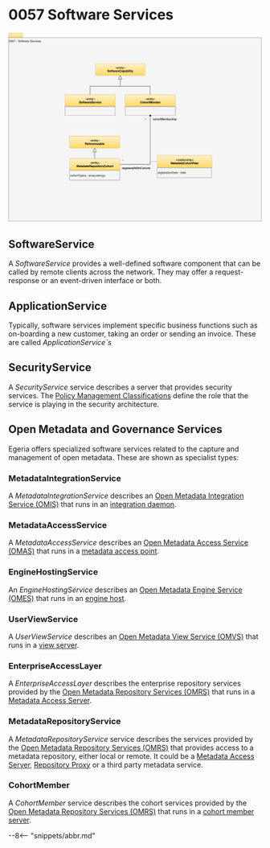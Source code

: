 <!-- SPDX-License-Identifier: CC-BY-4.0 -->
<!-- Copyright Contributors to the Egeria project 2020. -->

# 0057 Software Services

![UML](0057-Software-Services.svg)

## SoftwareService

A *SoftwareService* provides a well-defined software component that can be called by remote clients across the network. They may offer a request-response or an event-driven interface or both.

## ApplicationService

Typically, software services implement specific business functions such as on-boarding a new customer, taking an order or sending an invoice. These are called *ApplicationService`s*

## SecurityService

A *SecurityService* service describes a server that provides security services.  The [Policy Management Classifications](/types/4/0435-Policy-Management-Capabilities) define the role that the service is playing in the security architecture.

## Open Metadata and Governance Services

Egeria offers specialized software services related to the capture and management of open metadata. These are shown as specialist types:

### MetadataIntegrationService

A *MetadataIntegrationService* describes an [Open Metadata Integration Service (OMIS)](/services/omis) that runs in an [integration daemon](/concepts/integration-daemon).

### MetadataAccessService

A *MetadataAccessService* describes an [Open Metadata Access Service (OMAS)](/services/omas) that runs in a [metadata access point](/concepts/metadata-access-point).

### EngineHostingService

An *EngineHostingService* describes an [Open Metadata Engine Service (OMES)](/services/omes) that runs in an [engine host](/concepts/engine-host).

### UserViewService

A *UserViewService* describes an [Open Metadata View Service (OMVS)](/services/omvs) that runs in a [view server](/concepts/view-server).

### EnterpriseAccessLayer

A *EnterpriseAccessLayer* describes the enterprise repository services provided by the [Open Metadata Repository Services (OMRS)](/services/omrs) that runs in a [Metadata Access Server](/concepts/metadata-access-server).

### MetadataRepositoryService

A *MetadataRepositoryService* service describes the services provided by the [Open Metadata Repository Services (OMRS)](/services/omrs) that provides access to a metadata repository, either local or remote.  It could be a [Metadata Access Server](/concepts/metadata-access-server), [Repository Proxy](/concepts/repository-proxy) or a third party metadata service.

### CohortMember

A *CohortMember* service describes the cohort services provided by the [Open Metadata Repository Services (OMRS)](/services/omrs) that runs in a [cohort member server](/concepts/cohort-member).


--8<-- "snippets/abbr.md"
